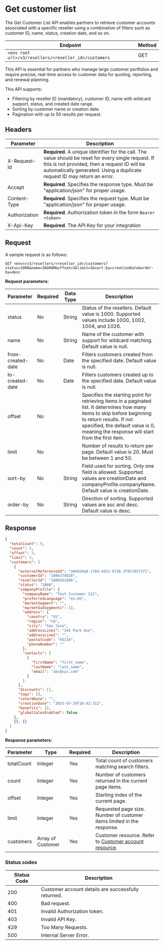 # Get customer list

The Get Customer List API enables partners to retrieve customer accounts associated with a specific reseller using a combination of filters such as customer ID, name, status, creation date, and so on.

| Endpoint | Method|
|--|--|
|`<env root url>/v3/resellers/<reseller_id>/customers` |GET |

This API is essential for partners who manage large customer portfolios and require precise, real-time access to customer data for quoting, reporting, and renewal planning.

This API supports:

- Filtering by reseller ID (mandatory), customer ID, name with wildcard support, status, and created date range.
- Sorting by customer name or creation date.
- Pagination with up to 50 results per request.

## Headers

| Parameter        | Description                                                                                                                                                                                                                      |
|------------------|----------------------------------------------------------------------------------------------------------------------------------------------------------------------------------------------------------------------------------|
| X-Request-Id     | **Required**. A unique identifier for the call. The value should be reset for every single request. If this is not provided, then a request ID will be automatically generated. Using a duplicate request ID may return an error.              |
| Accept           | **Required**. Specifies the response type. Must be "application/json" for proper usage.                                                                                                                                          |
| Content-Type     | **Required**. Specifies the request type. Must be "application/json" for proper usage.                                                                                                                                           |
| Authorization    | **Required**. Authorization token in the form `Bearer <token>`                                                                                                                                                                   |
| X-Api-Key        | **Required**. The API Key for your integration                                                                                                                                                                                   |

## Request

A sample request is as follows:

`GET <env>/v3/resellers/<reseller_id>/customers?status=1000&name=INGRAM&offset=3&limit=3&sort-by=creationDate&order-by=desc`

**Request  parameters:**

| Parameter            | Required | Data Type | Description                                                                                                                                       |
|----------------|----------|-----------|---------------------------------------------------------------------------------------------------------------------------------------------------|
| status         | No       | String    | Status of the resellers. Default value is 1000. Supported values include 1000, 1002, 1004, and 1026.          |
| name           | No       | String    | Name of the customer with support for wildcard matching. Default value is null.           |
| from-created-date| No       | Date      | Filters customers created from the specified date. Default value is null.                                                |
| to-created-date  | No       | Date      | Filters customers created up to the specified date. Default value is null.                                                  |
| offset         | No       |           | Specifies the starting point for retrieving items in a paginated list. It determines how many items to skip before beginning to return results. If not specified, the default value is 0, meaning the response will start from the first item.                                                             |
| limit          | No       |           | Number of results to return per page. Default value is 20. Must be between 1 and 50.                                                      |
| sort-by        | No       | String    | Field used for sorting. Only one field is allowed. Supported values are creationDate and companyProfile.companyName. Default value is creationDate.        |
| order-by       | No       | String    | Direction of sorting. Supported values are asc and desc. Default value is desc.                                                         |

## Response

```json
{
  "totalCount": 9,
  "count": 3,
  "offset": 3,
  "limit": 3,
  "customers": [
    {
      "externalReferenceId": "a60924a0-170d-4d21-8736-3f927037371",
      "customerId": "1006374020",
      "resellerId": "1000361686",
      "status": "1000",
      "companyProfile": {
        "companyName": "Test Customer 222",
        "preferredLanguage": "en-US",
        "marketSegment": "",
        "marketSubSegments": [],
        "address": {
          "country": "US",
          "region": "CA",
          "city": "San Jose",
          "addressLine1": "345 Park Ave",
          "addressLine2": "",
          "postalCode": "95110",
          "phoneNumber": ""
        },
        "contacts": [
          {
            "firstName": "first_name",
            "lastName": "last_name",
            "email": "abc@xyz.com"
          }
        ]
      },
      "discounts": [],
      "tags": [],
      "cotermDate": "",
      "creationDate": "2025-07-29T10:42:31Z",
      "benefits": [],
      "globalSalesEnabled": false
    },
    {}, {}
  ]
}
```

**Response parameters:**

| **Parameter**     | **Type**           | **Required** | **Description** |
|---------------|--------------------|--------------|------------------|
| totalCount  | Integer             | Yes          | Total count of customers matching search filters. |
| count       | Integer             | Yes          | Number of customers returned in the current page items. |
| offset     | Integer             | Yes          | Starting index of the current page. |
| limit      | Integer             | Yes          | Requested page size. Number of customer items limited in the response. |
| customers   | Array of Customer   | Yes          | Customer resource. Refer to [Customer account resource](../references/resources.md#customer-top-level-resource). |

### Status codes

| **Status Code** | **Description**                                      |
|------------------|------------------------------------------------------|
| 200              | Customer account details are successfully returned. |
| 400              | Bad request.                                         |
| 401              | Invalid Authorization token.                         |
| 403              | Invalid API Key.                                     |
| 429              | Too Many Requests.                                   |
| 500              | Internal Server Error.                               |
